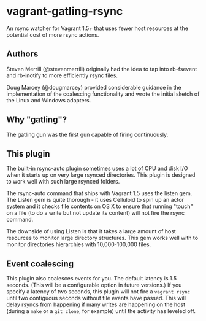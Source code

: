 # vagrant-gatling-rsync

An rsync watcher for Vagrant 1.5+ that uses fewer host resources at the
potential cost of more rsync actions.

## Authors

Steven Merrill (@stevenmerrill) originally had the idea to tap into rb-fsevent
and rb-inotify to more efficiently rsync files.

Doug Marcey (@dougmarcey) provided considerable guidance in the implementation
of the coalescing functionality and wrote the initial sketch of the Linux and
Windows adapters.

## Why "gatling"?

The gatling gun was the first gun capable of firing continuously.

## This plugin

The built-in rsync-auto plugin sometimes uses a lot of CPU and disk I/O when
it starts up on very large rsynced directories. This plugin is designed to
work well with such large rsynced folders.

The rsync-auto command that ships with Vagrant 1.5 uses the listen gem. The
Listen gem is quite thorough - it uses Celluloid to spin up an actor system
and it checks file contents on OS X to ensure that running "touch" on a file
(to do a write but not update its content) will not fire the rsync command.

The downside of using Listen is that it takes a large amount of host resources
to monitor large directory structures. This gem works well with to monitor
directories hierarchies with 10,000-100,000 files.

## Event coalescing

This plugin also coalesces events for you. The default latency is 1.5 seconds.
(This will be a configurable option in future versions.) If you specify a
latency of two seconds, this plugin will not fire a `vagrant rsync` until two
contiguous seconds without file events have passed. This will delay rsyncs from
happening if many writes are happening on the host (during a `make` or a
`git clone`, for example) until the activity has leveled off.
